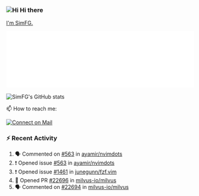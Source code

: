 ### <img src='https://qpluspicture.oss-cn-beijing.aliyuncs.com/6LjjQA/Hi.gif' alt='Hi' width="24"/> Hi there

[I'm SimFG.](https://simfg.github.io/)

![Metrics 👋](/metrics.plugin.followup.user.svg)

![SimFG's GitHub stats](https://github-readme-stats.vercel.app/api?username=SimFG&show_icons=true&theme=radical&count_private=true)

📫 How to reach me:

[![Connect on Mail](https://img.shields.io/badge/Ask%20me-anything-1abc9c.svg)](mailto:1142838399@qq.com)

### :zap: Recent Activity

<!--START_SECTION:activity-->
1. 🗣 Commented on [#563](https://github.com/ayamir/nvimdots/issues/563) in [ayamir/nvimdots](https://github.com/ayamir/nvimdots)
2. ❗️ Opened issue [#563](https://github.com/ayamir/nvimdots/issues/563) in [ayamir/nvimdots](https://github.com/ayamir/nvimdots)
3. ❗️ Opened issue [#1461](https://github.com/junegunn/fzf.vim/issues/1461) in [junegunn/fzf.vim](https://github.com/junegunn/fzf.vim)
4. 💪 Opened PR [#22696](https://github.com/milvus-io/milvus/pull/22696) in [milvus-io/milvus](https://github.com/milvus-io/milvus)
5. 🗣 Commented on [#22694](https://github.com/milvus-io/milvus/issues/22694) in [milvus-io/milvus](https://github.com/milvus-io/milvus)
<!--END_SECTION:activity-->

